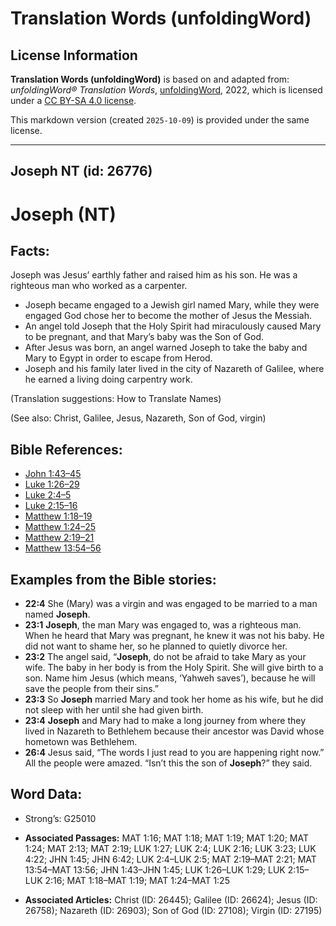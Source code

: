 # Translation Words (unfoldingWord)

## License Information

**Translation Words (unfoldingWord)** is based on and adapted from: _unfoldingWord® Translation Words_, [unfoldingWord](https://unfoldingword.org/utw), 2022, which is licensed under a [CC BY-SA 4.0 license](https://creativecommons.org/licenses/by-sa/4.0/legalcode.en).

This markdown version (created `2025-10-09`) is provided under the same license.



--------------------------------

## Joseph NT (id: 26776)

Joseph (NT)
===========

Facts:
------

Joseph was Jesus’ earthly father and raised him as his son. He was a righteous man who worked as a carpenter.

* Joseph became engaged to a Jewish girl named Mary, while they were engaged God chose her to become the mother of Jesus the Messiah.
* An angel told Joseph that the Holy Spirit had miraculously caused Mary to be pregnant, and that Mary’s baby was the Son of God.
* After Jesus was born, an angel warned Joseph to take the baby and Mary to Egypt in order to escape from Herod.
* Joseph and his family later lived in the city of Nazareth of Galilee, where he earned a living doing carpentry work.

(Translation suggestions: How to Translate Names)

(See also: Christ, Galilee, Jesus, Nazareth, Son of God, virgin)

Bible References:
-----------------

* [John 1:43–45](https://ref.ly/John1:43-John1:45)
* [Luke 1:26–29](https://ref.ly/Luke1:26-Luke1:29)
* [Luke 2:4–5](https://ref.ly/Luke2:4-Luke2:5)
* [Luke 2:15–16](https://ref.ly/Luke2:15-Luke2:16)
* [Matthew 1:18–19](https://ref.ly/Matt1:18-Matt1:19)
* [Matthew 1:24–25](https://ref.ly/Matt1:24-Matt1:25)
* [Matthew 2:19–21](https://ref.ly/Matt2:19-Matt2:21)
* [Matthew 13:54–56](https://ref.ly/Matt13:54-Matt13:56)

Examples from the Bible stories:
--------------------------------

* **22:4** She (Mary) was a virgin and was engaged to be married to a man named **Joseph**.
* **23:1** **Joseph**, the man Mary was engaged to, was a righteous man. When he heard that Mary was pregnant, he knew it was not his baby. He did not want to shame her, so he planned to quietly divorce her.
* **23:2** The angel said, “**Joseph**, do not be afraid to take Mary as your wife. The baby in her body is from the Holy Spirit. She will give birth to a son. Name him Jesus (which means, ‘Yahweh saves’), because he will save the people from their sins.”
* **23:3** So **Joseph** married Mary and took her home as his wife, but he did not sleep with her until she had given birth.
* **23:4** **Joseph** and Mary had to make a long journey from where they lived in Nazareth to Bethlehem because their ancestor was David whose hometown was Bethlehem.
* **26:4** Jesus said, “The words I just read to you are happening right now.” All the people were amazed. “Isn’t this the son of **Joseph**?” they said.

Word Data:
----------

* Strong’s: G25010

* **Associated Passages:** MAT 1:16; MAT 1:18; MAT 1:19; MAT 1:20; MAT 1:24; MAT 2:13; MAT 2:19; LUK 1:27; LUK 2:4; LUK 2:16; LUK 3:23; LUK 4:22; JHN 1:45; JHN 6:42; LUK 2:4–LUK 2:5; MAT 2:19–MAT 2:21; MAT 13:54–MAT 13:56; JHN 1:43–JHN 1:45; LUK 1:26–LUK 1:29; LUK 2:15–LUK 2:16; MAT 1:18–MAT 1:19; MAT 1:24–MAT 1:25
* **Associated Articles:** Christ (ID: 26445); Galilee (ID: 26624); Jesus (ID: 26758); Nazareth (ID: 26903); Son of God (ID: 27108); Virgin (ID: 27195)


